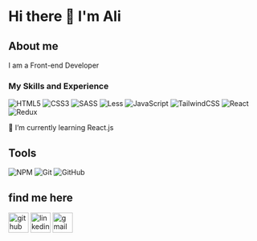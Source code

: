 # Hi there 👋 I'm Ali

## About me

I am a Front-end Developer

### My Skills and Experience 
![HTML5](https://img.shields.io/badge/html5-%23E34F26.svg?style=for-the-badge&logo=html5&logoColor=white)
![CSS3](https://img.shields.io/badge/css3-%231572B6.svg?style=for-the-badge&logo=css3&logoColor=white)
![SASS](https://img.shields.io/badge/SASS-hotpink.svg?style=for-the-badge&logo=SASS&logoColor=white)
![Less](https://img.shields.io/badge/less-2B4C80?style=for-the-badge&logo=less&logoColor=white)
![JavaScript](https://img.shields.io/badge/javascript-%23323330.svg?style=for-the-badge&logo=javascript&logoColor=%23F7DF1E)
![TailwindCSS](https://img.shields.io/badge/tailwindcss-%2338B2AC.svg?style=for-the-badge&logo=tailwind-css&logoColor=white)
![React](https://img.shields.io/badge/react-%2320232a.svg?style=for-the-badge&logo=react&logoColor=%2361DAFB)
![Redux](https://img.shields.io/badge/redux-%23593d88.svg?style=for-the-badge&logo=redux&logoColor=white)
<br/>


  🌱 I’m currently learning React.js 

## Tools
![NPM](https://img.shields.io/badge/NPM-%23000000.svg?style=for-the-badge&logo=npm&logoColor=white)
![Git](https://img.shields.io/badge/git-%23F05033.svg?style=for-the-badge&logo=git&logoColor=white)
![GitHub](https://img.shields.io/badge/github-%23121011.svg?style=for-the-badge&logo=github&logoColor=white)



##  find me here

[<img src='https://img.shields.io/badge/github-%23121011.svg?style=for-the-badge&logo=github&logoColor=white' alt='github' height='40'>](https://github.com/alimokhtari79)
[<img src='https://img.shields.io/badge/linkedin-%230077B5.svg?style=for-the-badge&logo=linkedin&logoColor=white' alt='linkedin' height='40'>](https://www.linkedin.com/in/alimokhtari79/)
[<img src='https://img.shields.io/badge/Gmail-D14836?style=for-the-badge&logo=gmail&logoColor=white' alt='gmail' height='40'>](alimokhtari910@yahoo.com)
